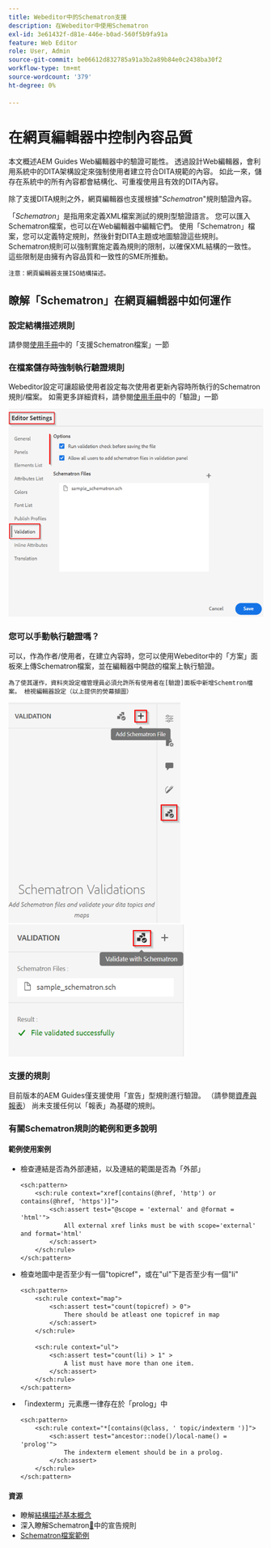 ```yaml
---
title: Webeditor中的Schematron支援
description: 在Webeditor中使用Schematron
exl-id: 3e61432f-d81e-446e-b0ad-560f5b9fa91a
feature: Web Editor
role: User, Admin
source-git-commit: be06612d832785a91a3b2a89b84e0c2438ba30f2
workflow-type: tm+mt
source-wordcount: '379'
ht-degree: 0%

---
```


# 在網頁編輯器中控制內容品質

本文概述AEM Guides Web編輯器中的驗證可能性。
透過設計Web編輯器，會利用系統中的DITA架構設定來強制使用者建立符合DITA規範的內容。 如此一來，儲存在系統中的所有內容都會結構化、可重複使用且有效的DITA內容。

除了支援DITA規則之外，網頁編輯器也支援根據&quot;*Schematron*&quot;規則驗證內容。

「*Schematron*」是指用來定義XML檔案測試的規則型驗證語言。 您可以匯入Schematron檔案，也可以在Web編輯器中編輯它們。 使用「Schematron」檔案，您可以定義特定規則，然後針對DITA主題或地圖驗證這些規則。 Schematron規則可以強制實施定義為規則的限制，以確保XML結構的一致性。 這些限制是由擁有內容品質和一致性的SME所推動。

    注意：網頁編輯器支援ISO結構描述。


## 瞭解「Schematron」在網頁編輯器中如何運作

### 設定結構描述規則

請參閱[使用手冊](https://helpx.adobe.com/content/dam/help/en/xml-documentation-solution/4-2/Adobe-Experience-Manager-Guides_UUID_User-Guide_EN.pdf#page=148)中的「支援Schematron檔案」一節


### 在檔案儲存時強制執行驗證規則

Webeditor設定可讓超級使用者設定每次使用者更新內容時所執行的Schematron規則/檔案。 如需更多詳細資料，請參閱[使用手冊](https://helpx.adobe.com/content/dam/help/en/xml-documentation-solution/4-2/Adobe-Experience-Manager-Guides_UUID_User-Guide_EN.pdf#page=58)中的「驗證」一節

![從Web編輯器設定設定設定規則](../../../assets/authoring/schematron-editorsettings-validation-tab.png)


### 您可以手動執行驗證嗎？

可以，作為作者/使用者，在建立內容時，您可以使用Webeditor中的「方案」面板來上傳Schematron檔案，並在編輯器中開啟的檔案上執行驗證。

    為了使其運作，資料夾設定檔管理員必須允許所有使用者在[驗證]面板中新增Schemtron檔案。 檢視編輯器設定（以上提供的熒幕擷圖）

![選擇結構描述檔案](../../../assets/authoring/schematron-rightpanel-validation-addsch.png)
![執行驗證](../../../assets/authoring/schematron-rightpanel-validation-runsch.png)


### 支援的規則

目前版本的AEM Guides僅支援使用「宣告」型規則進行驗證。 （請參閱[資產與報表](https://schematron.com/document/205.html)）
尚未支援任何以「報表」為基礎的規則。


### 有關Schematron規則的範例和更多說明

#### 範例使用案例

- 檢查連結是否為外部連結，以及連結的範圍是否為「外部」

  ```
  <sch:pattern>
      <sch:rule context="xref[contains(@href, 'http') or contains(@href, 'https')]">
          <sch:assert test="@scope = 'external' and @format = 'html'">
              All external xref links must be with scope='external' and format='html'
          </sch:assert>
      </sch:rule>
  </sch:pattern>
  ```

- 檢查地圖中是否至少有一個&quot;topicref&quot;，或在&quot;ul&quot;下是否至少有一個&quot;li&quot;

  ```
  <sch:pattern>
      <sch:rule context="map">
          <sch:assert test="count(topicref) > 0">
              There should be atleast one topicref in map
          </sch:assert>
      </sch:rule>
  
      <sch:rule context="ul">
          <sch:assert test="count(li) > 1" >
              A list must have more than one item.
          </sch:assert>
      </sch:rule>
  </sch:pattern>
  ```

- 「indexterm」元素應一律存在於「prolog」中

  ```
  <sch:pattern>
      <sch:rule context="*[contains(@class, ' topic/indexterm ')]">
          <sch:assert test="ancestor::node()/local-name() = 'prolog'">
              The indexterm element should be in a prolog.
          </sch:assert>
      </sch:rule>
  </sch:pattern>
  ```

#### 資源

- 瞭解[結構描述基本概念](https://da2022.xatapult.com/#what-is-schematron)
- 深入瞭解Schematron[&#128279;](https://www.xml.com/pub/a/2003/11/12/schematron.html#Assertions)中的宣告規則
- [Schematron檔案範例](../../../assets/authoring/sample_schematron.sch)

